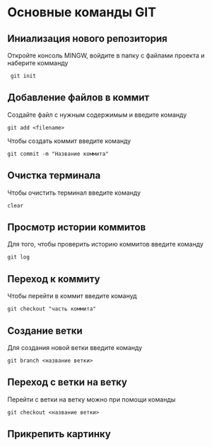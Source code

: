 # Основные команды GIT

## Иниализация нового репозитория 

Откройте консоль MINGW, войдите в папку с файлами проекта и наберите комманду 
```
 git init
```

## Добавление файлов в коммит

Создайте файл с нужным содержимым и введите команду
```
git add <filename>
```
Чтобы создать коммит введите команду
```
git commit -m "Название коммита"
```
## Очистка терминала 

Чтобы очистить терминал введите команду
```
clear
```

## Просмотр истории коммитов 

Для того, чтобы проверить историю коммитов введите команду
```
git log
```
## Переход к коммиту 

Чтобы перейти в коммит введите комануд
```
git checkout "часть коммита"
```
## Создание ветки
Для создания новой ветки введите команду
```
git branch <название ветки>
```

## Переход с ветки на ветку
Перейти с ветки на ветку можно при помощи команды
```
git checkout <название ветки>
```
## Прикрепить картинку 